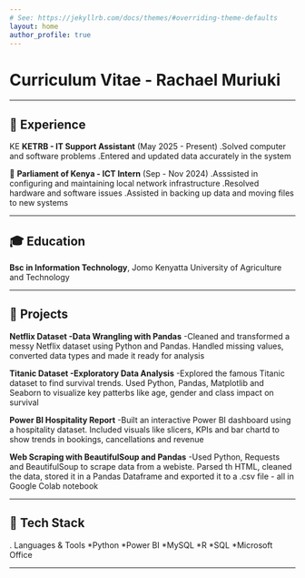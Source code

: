 ```yaml
---
# See: https://jekyllrb.com/docs/themes/#overriding-theme-defaults
layout: home
author_profile: true
---
```


# Curriculum Vitae - Rachael Muriuki

---

## 💼 Experience
KE **KETRB - IT Support Assistant** (May 2025 - Present)
.Solved computer and software problems
.Entered and updated data accurately in the system

🏦 **Parliament of Kenya - ICT Intern** (Sep - Nov 2024)
.Asssisted in configuring and maintaining local network infrastructure
.Resolved hardware and software issues
.Assisted in backing up data and moving files to new systems

---

## 🎓 Education
**Bsc in Information Technology**, Jomo Kenyatta University of Agriculture and Technology

---

## 🚀 Projects
**Netflix Dataset -Data Wrangling with Pandas**
-Cleaned and transformed a messy Netflix dataset using Python and Pandas. Handled missing values, converted data types and made it ready for analysis

**Titanic Dataset -Exploratory Data Analysis**
-Explored the famous Titanic dataset to find survival trends. Used Python, Pandas, Matplotlib and Seaborn to visualize key patterbs like age, gender and class impact on survival

**Power BI Hospitality Report** 
-Built an interactive Power BI dashboard using a hospitality dataset. Included visuals like slicers, KPIs and bar chartd to show trends in bookings, cancellations and revenue

**Web Scraping with BeautifulSoup and Pandas**
-Used Python, Requests and BeautifulSoup to scrape data from a webiste. Parsed th HTML, cleaned the data, stored it in a Pandas Dataframe and exported it to a .csv file - all in Google Colab notebook

---

## 🔧 Tech Stack
. Languages & Tools
*Python    *Power BI   *MySQL
*R         *SQL        *Microsoft Office

---

